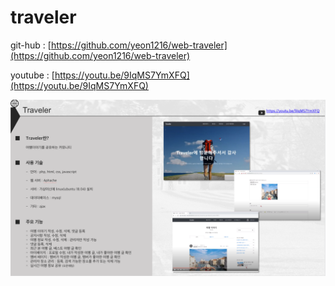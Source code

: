 # traveler

git-hub : [https://github.com/yeon1216/web-traveler](https://github.com/yeon1216/web-traveler)

youtube : [https://youtu.be/9IqMS7YmXFQ](https://youtu.be/9IqMS7YmXFQ)

![](https://github.com/yeon1216/web-traveler/blob/master/traveler.png?raw=true)

